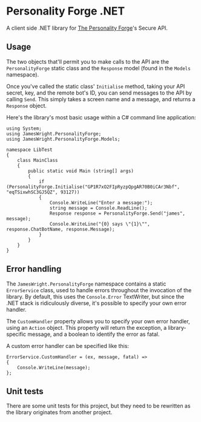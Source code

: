 # Personality Forge .NET

A client side .NET library for [The Personality Forge](http://www.personalityforge.com/)'s Secure API.

## Usage

The two objects that'll permit you to make calls to the API are the `PersonalityForge` static class and the `Response` model (found in the `Models` namespace).

Once you've called the static class' `Initialise` method, taking your API secret, key, and the remote bot's ID, you can send messages to the API by calling `Send`. This simply takes a screen name and a message, and returns a `Response` object.

Here's the library's most basic usage within a C# command line application:

    using System;
    using JamesWright.PersonalityForge;
    using JamesWright.PersonalityForge.Models;
    
    namespace LibTest
    {
        class MainClass
        {
            public static void Main (string[] args)
            {
                if (PersonalityForge.Initialise("GP1R7xO2FIpRyzpQpgAR70B0iCAr3Nbf", "eqTSixwhSC3GJ5QZ", 93127))
                {
                    Console.WriteLine("Enter a message:");
                    string message = Console.ReadLine();
                    Response response = PersonalityForge.Send("james", message);
                    Console.WriteLine("{0} says \"{1}\"", response.ChatBotName, response.Message);
                }
            }
        }
    }

## Error handling

The `JamesWright.PersonalityForge` namespace contains a static `ErrorService` class, used to handle errors throughout the invocation of the library. By default, this uses the `Console.Error` TextWriter, but since the .NET stack is ridiculously diverse, it's possible to specify your own error handler.

The `CustomHandler` property allows you to specify your own error handler, using an `Action` object. This property will return the exception, a library-specific message, and a boolean to identify the error as fatal.

A custom error handler can be specified like this:

    ErrorService.CustomHandler = (ex, message, fatal) =>
    {
        Console.WriteLine(message);
    };

## Unit tests

There are some unit tests for this project, but they need to be rewritten as the library originates from another project. 

